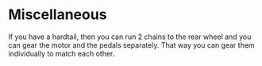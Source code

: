 # Miscellaneous

If you have a hardtail, then you can run 2 chains to the rear wheel and you can gear the motor and the pedals separately. That way you can gear them individually to match each other.
